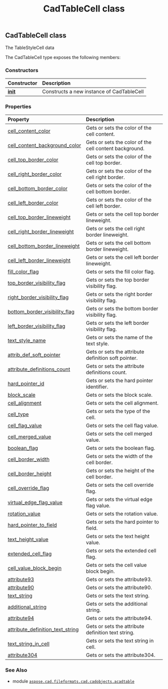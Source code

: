 ﻿---
title: CadTableCell class
second_title: Aspose.CAD for Python via .NET API References
description: 
type: docs
weight: 30
url: /python-net/aspose.cad.fileformats.cad.cadobjects.acadtable/cadtablecell/
is_root: false
---

## CadTableCell class

The TableStyleCell data



The CadTableCell type exposes the following members:

### Constructors
| Constructor | Description |
| :- | :- |
| [__init__](/cad/python-net/aspose.cad.fileformats.cad.cadobjects.acadtable/cadtablecell/__init__/#) | Constructs a new instance of CadTableCell |


### Properties
| Property | Description |
| :- | :- |
| [cell_content_color](/cad/python-net/aspose.cad.fileformats.cad.cadobjects.acadtable/cadtablecell/cell_content_color) | Gets or sets the color of the cell content. |
| [cell_content_background_color](/cad/python-net/aspose.cad.fileformats.cad.cadobjects.acadtable/cadtablecell/cell_content_background_color) | Gets or sets the color of the сell content background. |
| [cell_top_border_color](/cad/python-net/aspose.cad.fileformats.cad.cadobjects.acadtable/cadtablecell/cell_top_border_color) | Gets or sets the color of the cell top border. |
| [cell_right_border_color](/cad/python-net/aspose.cad.fileformats.cad.cadobjects.acadtable/cadtablecell/cell_right_border_color) | Gets or sets the color of the cell right border. |
| [cell_bottom_border_color](/cad/python-net/aspose.cad.fileformats.cad.cadobjects.acadtable/cadtablecell/cell_bottom_border_color) | Gets or sets the color of the cell bottom border. |
| [cell_left_border_color](/cad/python-net/aspose.cad.fileformats.cad.cadobjects.acadtable/cadtablecell/cell_left_border_color) | Gets or sets the color of the cell left border. |
| [cell_top_border_lineweight](/cad/python-net/aspose.cad.fileformats.cad.cadobjects.acadtable/cadtablecell/cell_top_border_lineweight) | Gets or sets the cell top border lineweight. |
| [cell_right_border_lineweight](/cad/python-net/aspose.cad.fileformats.cad.cadobjects.acadtable/cadtablecell/cell_right_border_lineweight) | Gets or sets the cell right border lineweight. |
| [cell_bottom_border_lineweight](/cad/python-net/aspose.cad.fileformats.cad.cadobjects.acadtable/cadtablecell/cell_bottom_border_lineweight) | Gets or sets the cell bottom border lineweight. |
| [cell_left_border_lineweight](/cad/python-net/aspose.cad.fileformats.cad.cadobjects.acadtable/cadtablecell/cell_left_border_lineweight) | Gets or sets the сell left border lineweight. |
| [fill_color_flag](/cad/python-net/aspose.cad.fileformats.cad.cadobjects.acadtable/cadtablecell/fill_color_flag) | Gets or sets the fill color flag. |
| [top_border_visibility_flag](/cad/python-net/aspose.cad.fileformats.cad.cadobjects.acadtable/cadtablecell/top_border_visibility_flag) | Gets or sets the top border visibility flag. |
| [right_border_visibility_flag](/cad/python-net/aspose.cad.fileformats.cad.cadobjects.acadtable/cadtablecell/right_border_visibility_flag) | Gets or sets the right border visibility flag. |
| [bottom_border_visibility_flag](/cad/python-net/aspose.cad.fileformats.cad.cadobjects.acadtable/cadtablecell/bottom_border_visibility_flag) | Gets or sets the bottom border visibility flag. |
| [left_border_visibility_flag](/cad/python-net/aspose.cad.fileformats.cad.cadobjects.acadtable/cadtablecell/left_border_visibility_flag) | Gets or sets the left border visibility flag. |
| [text_style_name](/cad/python-net/aspose.cad.fileformats.cad.cadobjects.acadtable/cadtablecell/text_style_name) | Gets or sets the name of the text style. |
| [attrib_def_soft_pointer](/cad/python-net/aspose.cad.fileformats.cad.cadobjects.acadtable/cadtablecell/attrib_def_soft_pointer) | Gets or sets the attribute definition soft pointer. |
| [attribute_definitions_count](/cad/python-net/aspose.cad.fileformats.cad.cadobjects.acadtable/cadtablecell/attribute_definitions_count) | Gets or sets the attribute definitions count. |
| [hard_pointer_id](/cad/python-net/aspose.cad.fileformats.cad.cadobjects.acadtable/cadtablecell/hard_pointer_id) | Gets or sets the hard pointer identifier. |
| [block_scale](/cad/python-net/aspose.cad.fileformats.cad.cadobjects.acadtable/cadtablecell/block_scale) | Gets or sets the block scale. |
| [cell_alignment](/cad/python-net/aspose.cad.fileformats.cad.cadobjects.acadtable/cadtablecell/cell_alignment) | Gets or sets the cell alignment. |
| [cell_type](/cad/python-net/aspose.cad.fileformats.cad.cadobjects.acadtable/cadtablecell/cell_type) | Gets or sets the type of the cell. |
| [cell_flag_value](/cad/python-net/aspose.cad.fileformats.cad.cadobjects.acadtable/cadtablecell/cell_flag_value) | Gets or sets the cell flag value. |
| [cell_merged_value](/cad/python-net/aspose.cad.fileformats.cad.cadobjects.acadtable/cadtablecell/cell_merged_value) | Gets or sets the cell merged value. |
| [boolean_flag](/cad/python-net/aspose.cad.fileformats.cad.cadobjects.acadtable/cadtablecell/boolean_flag) | Gets or sets the boolean flag. |
| [cell_border_width](/cad/python-net/aspose.cad.fileformats.cad.cadobjects.acadtable/cadtablecell/cell_border_width) | Gets or sets the width of the cell border. |
| [cell_border_height](/cad/python-net/aspose.cad.fileformats.cad.cadobjects.acadtable/cadtablecell/cell_border_height) | Gets or sets the height of the cell border. |
| [cell_override_flag](/cad/python-net/aspose.cad.fileformats.cad.cadobjects.acadtable/cadtablecell/cell_override_flag) | Gets or sets the cell override flag. |
| [virtual_edge_flag_value](/cad/python-net/aspose.cad.fileformats.cad.cadobjects.acadtable/cadtablecell/virtual_edge_flag_value) | Gets or sets the virtual edge flag value. |
| [rotation_value](/cad/python-net/aspose.cad.fileformats.cad.cadobjects.acadtable/cadtablecell/rotation_value) | Gets or sets the rotation value. |
| [hard_pointer_to_field](/cad/python-net/aspose.cad.fileformats.cad.cadobjects.acadtable/cadtablecell/hard_pointer_to_field) | Gets or sets the hard pointer to field. |
| [text_height_value](/cad/python-net/aspose.cad.fileformats.cad.cadobjects.acadtable/cadtablecell/text_height_value) | Gets or sets the text height value. |
| [extended_cell_flag](/cad/python-net/aspose.cad.fileformats.cad.cadobjects.acadtable/cadtablecell/extended_cell_flag) | Gets or sets the extended cell flag. |
| [cell_value_block_begin](/cad/python-net/aspose.cad.fileformats.cad.cadobjects.acadtable/cadtablecell/cell_value_block_begin) | Gets or sets the cell value block begin. |
| [attribute93](/cad/python-net/aspose.cad.fileformats.cad.cadobjects.acadtable/cadtablecell/attribute93) | Gets or sets the attribute93. |
| [attribute90](/cad/python-net/aspose.cad.fileformats.cad.cadobjects.acadtable/cadtablecell/attribute90) | Gets or sets the attribute90. |
| [text_string](/cad/python-net/aspose.cad.fileformats.cad.cadobjects.acadtable/cadtablecell/text_string) | Gets or sets the text string. |
| [additional_string](/cad/python-net/aspose.cad.fileformats.cad.cadobjects.acadtable/cadtablecell/additional_string) | Gets or sets the additional string. |
| [attribute94](/cad/python-net/aspose.cad.fileformats.cad.cadobjects.acadtable/cadtablecell/attribute94) | Gets or sets the attribute94. |
| [attribute_definition_text_string](/cad/python-net/aspose.cad.fileformats.cad.cadobjects.acadtable/cadtablecell/attribute_definition_text_string) | Gets or sets the attribute definition text string. |
| [text_string_in_cell](/cad/python-net/aspose.cad.fileformats.cad.cadobjects.acadtable/cadtablecell/text_string_in_cell) | Gets or sets the text string in cell. |
| [attribute304](/cad/python-net/aspose.cad.fileformats.cad.cadobjects.acadtable/cadtablecell/attribute304) | Gets or sets the attribute304. |



### See Also
* module [`aspose.cad.fileformats.cad.cadobjects.acadtable`](..)

